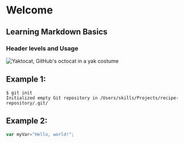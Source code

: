 # Welcome 
## Learning Markdown Basics
### Header levels and Usage
![Yaktocat, GitHub's octocat in a yak costume](https://octodex.github.com/images/yaktocat.png)


## Example 1: 
```
$ git init
Initialized empty Git repository in /Users/skills/Projects/recipe-repository/.git/
```
## Example 2: 
```javascript
var myVar="Hello, world!";
```

